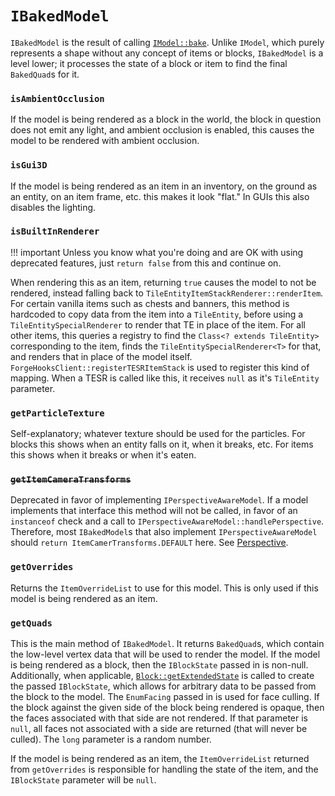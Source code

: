 `IBakedModel`
=============

`IBakedModel` is the result of calling [`IModel::bake`][IModel::bake]. Unlike `IModel`, which purely represents a shape without any concept of items or blocks, `IBakedModel` is a level lower; it processes the state of a block or item to find the final `BakedQuad`s for it.

### `isAmbientOcclusion`

If the model is being rendered as a block in the world, the block in question does not emit any light, and ambient occlusion is enabled, this causes the model to be rendered with ambient occlusion.

### `isGui3D`

If the model is being rendered as an item in an inventory, on the ground as an entity, on an item frame, etc. this makes it look "flat." In GUIs this also disables the lighting.

### `isBuiltInRenderer`

!!! important
    Unless you know what you're doing and are OK with using deprecated features, just `return false` from this and continue on.

When rendering this as an item, returning `true` causes the model to not be rendered, instead falling back to `TileEntityItemStackRenderer::renderItem`. For certain vanilla items such as chests and banners, this method is hardcoded to copy data from the item into a `TileEntity`, before using a `TileEntitySpecialRenderer` to render that TE in place of the item. For all other items, this queries a registry to find the `Class<? extends TileEntity>` corresponding to the item, finds the `TileEntitySpecialRenderer<T>` for that, and renders that in place of the model itself. `ForgeHooksClient::registerTESRItemStack` is used to register this kind of mapping. When a TESR is called like this, it receives `null` as it's `TileEntity` parameter.

### `getParticleTexture`

Self-explanatory; whatever texture should be used for the particles. For blocks this shows when an entity falls on it, when it breaks, etc. For items this shows when it breaks or when it's eaten.

### <s>`getItemCameraTransforms`</s>

Deprecated in favor of implementing `IPerspectiveAwareModel`. If a model implements that interface this method will not be called, in favor of an `instanceof` check and a call to `IPerspectiveAwareModel::handlePerspective`. Therefore, most `IBakedModel`s that also implement `IPerspectiveAwareModel` should `return ItemCamerTransforms.DEFAULT` here. See [Perspective][].

### `getOverrides`

Returns the `ItemOverrideList` to use for this model. This is only used if this model is being rendered as an item.

### `getQuads`

This is the main method of `IBakedModel`. It returns `BakedQuad`s, which contain the low-level vertex data that will be used to render the model. If the model is being rendered as a block, then the `IBlockState` passed in is non-null. Additionally, when applicable, [`Block::getExtendedState`][extended blockstates] is called to create the passed `IBlockState`, which allows for arbitrary data to be passed from the block to the model. The `EnumFacing` passed in is used for face culling. If the block against the given side of the block being rendered is opaque, then the faces associated with that side are not rendered. If that parameter is `null`, all faces not associated with a side are returned (that will never be culled). The `long` parameter is a random number.

If the model is being rendered as an item, the `ItemOverrideList` returned from `getOverrides` is responsible for handling the state of the item, and the `IBlockState` parameter will be `null`.

[IModel::bake]: imodel.md#bake
[Perspective]: perspective.md
[extended blockstates]: extended-blockstates.md
